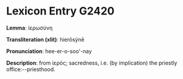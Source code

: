 # Lexicon Entry G2420

**Lemma**: ἱερωσύνη

**Transliteration (xlit)**: hierōsýnē

**Pronunciation**: hee-er-o-soo'-nay

**Description**:
from ἱερός; sacredness, i.e. (by implication) the priestly office:--priesthood.
